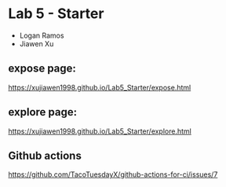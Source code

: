 # Lab 5 - Starter
- Logan Ramos
- Jiawen Xu

## expose page:
https://xujiawen1998.github.io/Lab5_Starter/expose.html
## explore page:
https://xujiawen1998.github.io/Lab5_Starter/explore.html
## Github actions
https://github.com/TacoTuesdayX/github-actions-for-ci/issues/7

